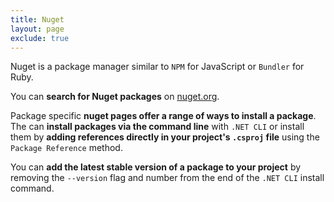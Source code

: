 ```yaml
---
title: Nuget
layout: page
exclude: true
---
```


Nuget is a package manager similar to `NPM` for JavaScript or `Bundler` for Ruby.

You can **search for Nuget packages** on [nuget.org](https://www.nuget.org/).

Package specific **nuget pages offer a range of ways to install a package**. The can **install packages via the command line** with `.NET CLI` or install them by **adding references directly in your project's `.csproj` file** using the `Package Reference` method.

You can **add the latest stable version of a package to your project** by removing the `--version` flag and number from the end of the `.NET CLI` install command.

<!--stackedit_data:
eyJoaXN0b3J5IjpbLTExNzc3NzM3MjFdfQ==
-->